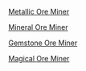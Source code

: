 [Metallic Ore Miner](Ore_Miners/Metallic_Ore_Miner.md)

[Mineral Ore Miner](Ore_Miners/Mineral_Ore_Miner.md)

[Gemstone Ore Miner](Ore_Miners/Gemstone_Ore_Miner.md)

[Magical Ore Miner](Ore_Miners/Magical_Ore_Miner.md)
